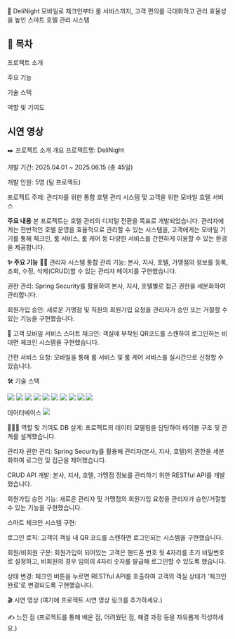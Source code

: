 🏨 DeliNight
모바일로 체크인부터 룸 서비스까지, 고객 편의를 극대화하고 관리 효율성을 높인 스마트 호텔 관리 시스템

📖 목차
---
프로젝트 소개

주요 기능

기술 스택

역할 및 기여도

시연 영상
---

✒️ 프로젝트 소개
개요
프로젝트명: DeliNight

개발 기간: 2025.04.01 ~ 2025.06.15 (총 45일)

개발 인원: 5명 (팀 프로젝트)

프로젝트 주제: 관리자를 위한 통합 호텔 관리 시스템 및 고객을 위한 모바일 호텔 서비스

**주요 내용**
본 프로젝트는 호텔 관리의 디지털 전환을 목표로 개발되었습니다. 관리자에게는 전반적인 호텔 운영을 효율적으로 관리할 수 있는 시스템을, 고객에게는 모바일 기기를 통해 체크인, 룸 서비스, 룸 케어 등 다양한 서비스를 간편하게 이용할 수 있는 환경을 제공합니다.

**✨ 주요 기능**
👨‍💼 관리자 시스템
통합 관리 기능: 본사, 지사, 호텔, 가맹점의 정보를 등록, 조회, 수정, 삭제(CRUD)할 수 있는 관리자 페이지를 구현했습니다.

권한 관리: Spring Security를 활용하여 본사, 지사, 호텔별로 접근 권한을 세분화하여 관리합니다.

회원가입 승인: 새로운 가맹점 및 직원의 회원가입 요청을 관리자가 승인 또는 거절할 수 있는 기능을 구현했습니다.

📱 고객 모바일 서비스
스마트 체크인: 객실에 부착된 QR코드를 스캔하여 로그인하는 비대면 체크인 시스템을 구현했습니다.

간편 서비스 요청: 모바일을 통해 룸 서비스 및 룸 케어 서비스를 실시간으로 신청할 수 있습니다.

🛠️ 기술 스택

<img src="https://img.shields.io/badge/java-%23ED8B00.svg?style=for-the-badge&logo=openjdk&logoColor=white">
<img src="https://img.shields.io/badge/springboot-6DB33F?style=for-the-badge&logo=springboot&logoColor=white">
<img src="https://img.shields.io/badge/Spring_Security-6DB33F?style=for-the-badge&logo=Spring-Security&logoColor=white">
<img src="https://img.shields.io/badge/Spring_Data_JPA-6DB33F?style=for-the-badge&logo=Spring-Data-JPA&logoColor=white">

<img src="https://img.shields.io/badge/html5-%23E34F26.svg?style=for-the-badge&logo=html5&logoColor=white"> 
<img src="https://img.shields.io/badge/css3-%231572B6.svg?style=for-the-badge&logo=css3&logoColor=white">
<img src="https://img.shields.io/badge/javascript-%23323330.svg?style=for-the-badge&logo=javascript&logoColor=%23F7DF1E"> 
<img src="https://img.shields.io/badge/jquery-%230769AD.svg?style=for-the-badge&logo=jquery&logoColor=white"> 
<img src="https://img.shields.io/badge/thymeleaf-005F0F?style=for-the-badge&logo=thymeleaf&logoColor=white"> 
<img src="https://img.shields.io/badge/ajax-006FAD?style=for-the-badge&logo=ajax&logoColor=white">

데이터베이스
<img src="https://img.shields.io/badge/MariaDB-003545?style=for-the-badge&logo=MariaDB&logoColor=white">

🧑🏻‍💻 역할 및 기여도
DB 설계: 프로젝트의 데이터 모델링을 담당하여 테이블 구조 및 관계를 설계했습니다.

관리자 권한 관리: Spring Security를 활용해 관리자(본사, 지사, 호텔)의 권한을 세분화하여 로그인 및 접근을 제어했습니다.

CRUD API 개발: 본사, 지사, 호텔, 가맹점 정보를 관리하기 위한 RESTful API를 개발했습니다.

회원가입 승인 기능: 새로운 관리자 및 가맹점의 회원가입 요청을 관리자가 승인/거절할 수 있는 기능을 구현했습니다.

스마트 체크인 시스템 구현:

로그인 로직: 고객이 객실 내 QR 코드를 스캔하면 로그인되는 시스템을 구현했습니다.

회원/비회원 구분: 회원가입이 되어있는 고객은 핸드폰 번호 뒷 4자리를 초기 비밀번호로 설정하고, 비회원의 경우 임의의 4자리 숫자를 발급해 로그인할 수 있도록 했습니다.

상태 변경: 체크인 버튼을 누르면 RESTful API를 호출하여 고객의 객실 상태가 '체크인 완료'로 변경되도록 구현했습니다.

🎬 시연 영상
(여기에 프로젝트 시연 영상 링크를 추가하세요.)

✍️ 느낀 점
(프로젝트를 통해 배운 점, 어려웠던 점, 해결 과정 등을 자유롭게 작성하세요.)
